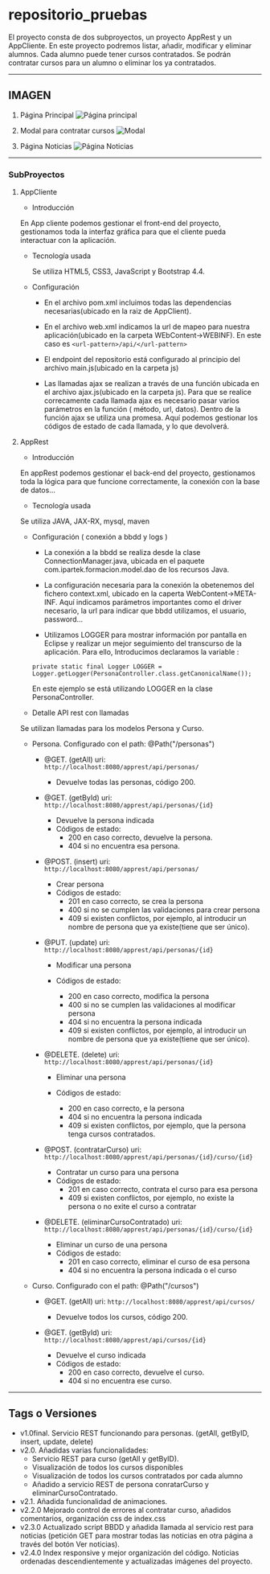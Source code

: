 # repositorio_pruebas

El proyecto consta de dos subproyectos, un proyecto AppRest y un AppCliente. 
En este proyecto podremos listar, añadir, modificar y eliminar alumnos. Cada alumno puede tener cursos contratados. Se podrán contratar cursos para un alumno o eliminar los ya contratados.

--- 

## IMAGEN

1. Página Principal
![Página principal](https://github.com/josgaril/repositorio_pruebas/blob/master/scrennShoots/paginaPrincipal.png)

2. Modal para contratar cursos
![Modal](https://github.com/josgaril/repositorio_pruebas/blob/master/scrennShoots/modal.png)

3. Página Noticias
![Página Noticias](https://github.com/josgaril/repositorio_pruebas/blob/master/scrennShoots/paginaNoticias.png)

---

### SubProyectos

 1. AppCliente
	- Introducción
	
	En App cliente podemos gestionar el front-end del proyecto, gestionamos toda la interfaz gráfica para que el cliente pueda interactuar con la aplicación.

	- Tecnología usada
		
		Se utiliza HTML5, CSS3, JavaScript y Bootstrap 4.4. 	

	- Configuración
	
		- En el archivo pom.xml incluimos todas las dependencias necesarias(ubicado en la raiz de AppClient). 	
 	
		- En el archivo web.xml indicamos la url de mapeo para nuestra aplicación(ubicado en la carpeta WEbContent->WEBINF). En este caso es `<url-pattern>/api/</url-pattern>`
	
		- El endpoint del repositorio está configurado al principio del archivo main.js(ubicado en la carpeta js)
		 
 		- Las llamadas ajax se realizan a través de una función ubicada en el archivo ajax.js(ubicado en la carpeta js).  Para que se realice correcamente cada llamada ajax es necesario pasar varios parámetros en la función ( método, url, datos). Dentro de la función ajax se utiliza una promesa. Aquí podemos gestionar los códigos de estado de cada llamada, y lo que devolverá. 

2. AppRest

	- Introducción

	En appRest podemos gestionar el back-end del proyecto, gestionamos toda la lógica para que funcione correctamente, la conexión con la base de datos...

	- Tecnología usada

	Se utiliza JAVA, JAX-RX, mysql, maven
	
	- Configuración ( conexión a bbdd y logs )

		- La conexión a la bbdd se realiza desde la clase ConnectionManager.java, ubicada en el paquete com.ipartek.formacion.model.dao de los recursos Java. 

		- La configuración necesaria para la conexión la obetenemos del fichero context.xml, ubicado en la caperta WebContent->META-INF. Aquí indicamos parámetros importantes como el driver necesario, la url para indicar que bbdd utilizamos, el usuario, password...

		- Utilizamos LOGGER para mostrar información por pantalla en Eclipse y realizar un mejor seguimiento del transcurso de la aplicación. Para ello, Introducimos declaramos la variable : 


		`private static final Logger LOGGER = 	Logger.getLogger(PersonaController.class.getCanonicalName());`

		En este ejemplo se está utilizando LOGGER en la clase PersonaController. 
	
	- Detalle API rest con llamadas

	 Se utilizan llamadas para los modelos Persona y Curso.
	
	- Persona.  Configurado con el path: @Path("/personas")
	
		- @GET. (getAll)  uri: `http://localhost:8080/apprest/api/personas/`

			- Devuelve todas las personas, código 200. 

		- @GET. (getById)  uri: `http://localhost:8080/apprest/api/personas/{id}`

			- Devuelve la persona indicada			
			- Códigos de estado:
				- 200 en caso correcto, devuelve la persona.
				- 404 si no encuentra esa persona.
					
		- @POST. (insert) uri: `http://localhost:8080/apprest/api/personas/`
			- Crear persona
			- Códigos de estado:
				- 201 en caso correcto, se crea la persona
				- 400 si no se cumplen las validaciones para crear persona
				- 409 si existen conflictos, por ejemplo, al introducir un nombre de persona que ya existe(tiene que ser único).

		- @PUT. (update) uri: `http://localhost:8080/apprest/api/personas/{id}`

			- Modificar una persona

			- Códigos de estado:
				- 200 en caso correcto, modifica la persona
				- 400 si no se cumplen las validaciones al modificar persona
				- 404 si no encuentra la persona indicada				
				- 409 si existen conflictos, por ejemplo, al introducir un nombre de persona que ya existe(tiene que ser único).


		- @DELETE. (delete) uri: `http://localhost:8080/apprest/api/personas/{id}`

			- Eliminar una persona

			- Códigos de estado:
				- 200 en caso correcto, e la persona
				- 404 si no encuentra la persona indicada				
				- 409 si existen conflictos, por ejemplo, que la persona tenga cursos contratados.
		- @POST. (contratarCurso) uri: `http://localhost:8080/apprest/api/personas/{id}/curso/{id}`

			- Contratar un curso para una persona
			- Códigos de estado:
				- 201 en caso correcto, contrata el curso para esa persona
				- 409 si existen conflictos, por ejemplo, no existe la persona o no exite el curso a contratar
		- @DELETE. (eliminarCursoContratado) uri: `http://localhost:8080/apprest/api/personas/{id}/curso/{id}`

			- Eliminar un curso de una persona
			- Códigos de estado:
				- 201 en caso correcto, eliminar el curso de esa persona
				- 404 si no encuentra la persona indicada o el curso				

	- Curso.  Configurado con el path: @Path("/cursos")
		
		- @GET. (getAll)  uri: `http://localhost:8080/apprest/api/cursos/`

			- Devuelve todos los cursos, código 200. 
		- @GET. (getById)  uri: `http://localhost:8080/apprest/api/cursos/{id}`

			- Devuelve el curso indicada			
			- Códigos de estado:
				- 200 en caso correcto, devuelve el curso.
				- 404 si no encuentra ese curso.
---

## Tags o Versiones

- v1.0final. Servicio REST funcionando para personas. (getAll, getByID, insert, update, delete)
- v2.0. Añadidas varias funcionalidades:
	- Servicio REST para curso (getAll y getByID).
	- Visualización de todos los cursos disponibles	
	- Visualización de todos los cursos contratados por cada alumno
	- Añadido a servicio REST de persona conratarCurso y eliminarCursoContratado.
- v2.1. Añadida funcionalidad de animaciones.
- v2.2.0 Mejorado control de errores al contratar curso, añadidos comentarios, organización css de index.css
- v2.3.0 Actualizado script BBDD y añadida llamada al servicio rest para noticias (petición GET para mostrar todas las noticias en otra página a través del botón Ver noticias).
- v2.4.0 Index responsive y mejor organización del código. Noticias ordenadas descendientemente y actualizadas imágenes del proyecto.

